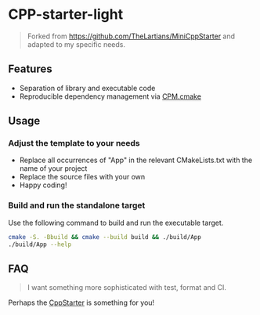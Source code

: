 # CPP-starter-light

> Forked from https://github.com/TheLartians/MiniCppStarter and adapted to my specific needs.

## Features

- Separation of library and executable code
- Reproducible dependency management via [CPM.cmake](https://github.com/TheLartians/CPM.cmake)

## Usage

### Adjust the template to your needs

- Replace all occurrences of "App" in the relevant CMakeLists.txt with the name of your project
- Replace the source files with your own
- Happy coding!

### Build and run the standalone target

Use the following command to build and run the executable target.

```bash
cmake -S. -Bbuild && cmake --build build && ./build/App
./build/App --help
```

## FAQ

> I want something more sophisticated with test, format and CI.

Perhaps the [CppStarter](https://github.com/lusimeon/cpp-starter) is something for you!